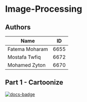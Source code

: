 # Image-Processing

## Authors

Name | ID
--- | ---
Fatema Moharam | 6655
Mostafa Twfiq | 6672
Mohamed Zyton | 6670

## Part 1 - Cartoonize

[![docs-badge]][cartoonize-docs]

<!-- References -->
[docs-badge]: https://img.shields.io/badge/Cartoonize%20docs-blue
[cartoonize-docs]: cartoonize/docs/cartoonize.md
